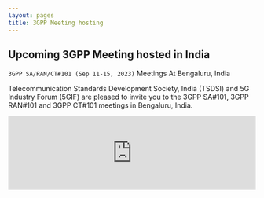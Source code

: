 ```yaml
---
layout: pages
title: 3GPP Meeting hosting
---
```


## Upcoming 3GPP Meeting hosted in India

<code>3GPP SA/RAN/CT#101 (Sep 11-15, 2023)</code>
Meetings At Bengaluru, India

Telecommunication Standards Development Society, India (TSDSI) and 5G Industry Forum (5GIF) are pleased to invite you to the 3GPP SA#101,
3GPP RAN#101 and 3GPP CT#101 meetings in Bengaluru, India.



<iframe src="https://docs.google.com/forms/d/e/1FAIpQLSfHe454oPYiqL_gs40EPPXQnXo35WDn9zy5bNVd1WGTKV2ivw/viewform?embedded=true" width="100%"  frameborder="0" marginheight="0" marginwidth="0">Loading…</iframe>
